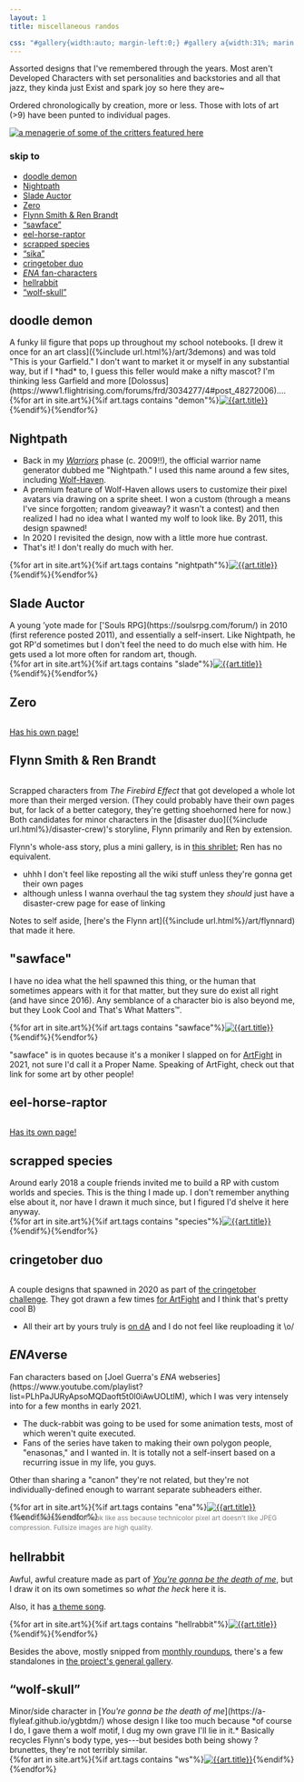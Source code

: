```yaml
---
layout: 1
title: miscellaneous randos

css: "#gallery{width:auto; margin-left:0;} #gallery a{width:31%; marin:.15em 1%;} nav{padding:1em 1em 1.25em; font-size:.85em; margin-top:1.25em;} nav h3{margin-top:0; display:inline-block; font-size:.85em;} nav li a{text-decoration:none;} figure{margin-bottom:.5em; text-align:center;} .movin{text-align:center;} .moved{font-weight:bold;} .moved:after{content:' →';}"
---
```

Assorted designs that I've remembered through the years. Most aren't Developed Characters with set personalities and backstories and all that jazz, they kinda just Exist and spark joy so here they are~

Ordered chronologically by creation, more or less. Those with lots of art (>9) have been punted to individual pages.

<a href="{%include url.html%}/art/menagerie"><img src="{%include url.html%}/assets/img/art/2021-11-14.png" alt="a menagerie of some of the critters featured here"/></a>

<nav>
	<h3>skip to</h3><ul>
	<li><a href="#demon">doodle demon</a></li>
	<li><a href="#nightpath">Nightpath</a></li>
	<li><a href="#slade">Slade Auctor</a></li>
	<li><a href="#zero">Zero</a></li>
	<li><a href="#roommates">Flynn Smith & Ren Brandt</a></li>
	<li><a href="#sawface">“sawface”</a></li>
	<li><a href="#ehr">eel-horse-raptor</a></li>
	<li><a href="#species">scrapped species</a></li>
	<li><a href="#sika">“sika”</a></li>
	<li><a href="#cringetober">cringetober duo</a></li>
	<li><a href="#enaverse"><i>ENA</i> fan-characters</a></li>
	<li><a href="#hellrabbit">hellrabbit</a></li>
	<li><a href="#wolf">“wolf-skull”</a></li>
</ul></nav>

<h2 id="demon">doodle demon</h2>
A funky lil figure that pops up throughout my school notebooks. [I drew it once for an art class]({%include url.html%}/art/3demons) and was told "This is your Garfield." I don't want to market it or myself in any substantial way, but if I *had* to, I guess this feller would make a nifty mascot? I'm thinking less Garfield and more [Dolossus](https://www1.flightrising.com/forums/frd/3034277/4#post_48272006)....

<div id="gallery">{%for art in site.art%}{%if art.tags contains "demon"%}<a href="{{art.url}}"><img src="{%include url.html%}/assets/img/art/{{art.date|date:"%F"}}-tn{%if art.multi%}-demon{%endif%}.jpg" alt="{{art.title}}"/></a>{%endif%}{%endfor%}</div>

## Nightpath
- Back in my [<i>Warriors</i>](https://en.wikipedia.org/wiki/Warriors_(novel_series)) phase (c. 2009!!), the official warrior name generator dubbed me "Nightpath." I used this name around a few sites, including [Wolf-Haven](https://wolf-haven.com/).
- A premium feature of Wolf-Haven allows users to customize their pixel avatars via drawing on a sprite sheet. I won a custom (through a means I've since forgotten; random giveaway? it wasn't a contest) and then realized I had no idea what I wanted my wolf to look like. By 2011, this design spawned!
- In 2020 I revisited the design, now with a little more hue contrast.
- That's it! I don't really do much with her.

<div id="gallery">{%for art in site.art%}{%if art.tags contains "nightpath"%}<a href="{{art.url}}"><img src="{%include url.html%}/assets/img/art/{{art.date|date:"%F"}}-tn{%if art.multi%}-nightpath{%endif%}.jpg" alt="{{art.title}}"/></a>{%endif%}{%endfor%}</div>

<h2 id="slade">Slade Auctor</h2>
A young ’yote made for ['Souls RPG](https://soulsrpg.com/forum/) in 2010 (first reference posted 2011), and essentially a self-insert. Like Nightpath, he got RP'd sometimes but I don't feel the need to do much else with him. He gets used a lot more often for random art, though.

<div id="gallery">{%for art in site.art%}{%if art.tags contains "slade"%}<a href="{{art.url}}"><img src="{%include url.html%}/assets/img/art/{{art.date|date:"%F"}}-tn{%if art.multi%}-slade{%endif%}.jpg" alt="{{art.title}}"/></a>{%endif%}{%endfor%}</div>

## Zero
<figure><a href="{%include url.html%}/misc/zero"><img src="{%include url.html%}/assets/img/zero-tmp.png" alt=""/></a></figure>
<p class="movin"><a href="{%include url.html%}/misc/zero" class="box moved">Has his own page!</a></p>

<h2 id="roommates">Flynn Smith & Ren Brandt</h2>
<figure><a href="https://angelicguy.tumblr.com/post/174622796714/wakes-up-oh-fuck-i-need-to-protect-women-runs"><img src="{%include url.html%}/assets/img/roommates.png" alt=""/></a></figure>

Scrapped characters from <i>The Firebird Effect</i> that got developed a whole lot more than their merged version. (They could probably have their own pages but, for lack of a better category, they're getting shoehorned here for now.) Both candidates for minor characters in the [disaster duo]({%include url.html%}/disaster-crew)'s storyline, Flynn primarily and Ren by extension.

Flynn's whole-ass story, plus a mini gallery, is in [this shriblet](https://a-flyleaf.github.io/shriblets/2019-05-wiki/); Ren has no equivalent.

- uhhh I don't feel like reposting all the wiki stuff unless they're gonna get their own pages
- although unless I wanna overhaul the tag system they *should* just have a disaster-crew page for ease of linking

Notes to self aside, [here's the Flynn art]({%include url.html%}/art/flynnard) that made it here.

## "sawface"
I have no idea what the hell spawned this thing, or the human that sometimes appears with it for that matter, but they sure do exist all right (and have since 2016). Any semblance of a character bio is also beyond me, but they Look Cool and That's What Matters™.

<div id="gallery">{%for art in site.art%}{%if art.tags contains "sawface"%}<a href="{{art.url}}"><img src="{%include url.html%}/assets/img/art/{{art.date|date:"%F"}}-tn{%if art.multi%}-sawface{%endif%}.jpg" alt="{{art.title}}"/></a>{%endif%}{%endfor%}</div>

"sawface" is in quotes because it's a moniker I slapped on for [ArtFight](https://a-flyleaf.github.io/artfight/for-me) in 2021, not sure I'd call it a Proper Name. Speaking of ArtFight, check out that link for some art by other people!

<h2 id="ehr">eel-horse-raptor</h2>
<figure><a href="{%include url.html%}/misc/eel-horse-raptor"><img src="{%include url.html%}/assets/img/ehr-tmp.png" alt=""/></a></figure>
<p class="movin"><a href="{%include url.html%}/misc/eel-horse-raptor" class="box moved">Has its own page!</a></p>

<h2 id="species">scrapped species</h2>
Around early 2018 a couple friends invited me to build a RP with custom worlds and species. This is the thing I made up. I don't remember anything else about it, nor have I drawn it much since, but I figured I'd shelve it here anyway.

<div id="gallery">{%for art in site.art%}{%if art.tags contains "species"%}<a href="{{art.url}}"><img src="{%include url.html%}/assets/img/art/{{art.date|date:"%F"}}-tn{%if art.multi%}-species{%endif%}.jpg" alt="{{art.title}}"/></a>{%endif%}{%endfor%}</div>

<h2 id="cringetober">cringetober duo</h2>
<figure><a href="https://www.deviantart.com/a-flyleaf/art/cringetober-except-it-s-november-860644053"><img src="{%include url.html%}/assets/img/cringetober.png" alt=""/></a></figure>

A couple designs that spawned in 2020 as part of [the cringetober challenge](https://www.deviantart.com/a-flyleaf/journal/hashtagCringetober2020-856778861). They got drawn a few times [for ArtFight](https://a-flyleaf.github.io/artfight/for-me) and I think that's pretty cool <span style="display:inline-block;">B)</span>

- All their art by yours truly is [on dA](https://www.deviantart.com/a-flyleaf/gallery?q=%23cringetober) and I do not feel like reuploading it <span style="display:inline-block;">\o/</span>

<h2 id="ena"><i>ENA</i>verse</h2>
Fan characters based on [Joel Guerra's <i>ENA</i> webseries](https://www.youtube.com/playlist?list=PLhPaJURyApsoMQDaoft5t0l0iAwUOLtlM), which I was very intensely into for a few months in early 2021.

- The duck-rabbit was going to be used for some animation tests, most of which weren't quite executed.
- Fans of the series have taken to making their own polygon people, "enasonas," and I wanted in. It is totally not a self-insert based on a recurring issue in my life, you guys.

Other than sharing a "canon" they're not related, but they're not individually-defined enough to warrant separate subheaders either.

<div id="gallery">{%for art in site.art%}{%if art.tags contains "ena"%}<a href="{{art.url}}"><img src="{%include url.html%}/assets/img/art/{{art.date|date:"%F"}}-tn{%if art.multi%}-ena{%endif%}.jpg" alt="{{art.title}}"/></a>{%endif%}{%endfor%}</div>

<p style="line-height:125%; color:#808080; margin-top:-1em;"><small>These thumbnails kind of look like ass because technicolor pixel art doesn't like JPEG compression. Fullsize images are high quality.</small></p>

## hellrabbit
Awful, awful creature made as part of [<i>You're gonna be the death of me</i>](https://a-flyleaf.github.io/ygbtdm/), but I draw it on its own sometimes so *what the heck* here it is.

Also, it has [a theme song](https://www.youtube.com/watch?v=WMOd6jz548Y).

<div id="gallery">{%for art in site.art%}{%if art.tags contains "hellrabbit"%}<a href="{{art.url}}"><img src="{%include url.html%}/assets/img/art/{{art.date|date:"%F"}}-tn{%if art.multi%}-hellrabbit{%endif%}.jpg" alt="{{art.title}}"/></a>{%endif%}{%endfor%}</div>

Besides the above, mostly snipped from [monthly roundups](https://a-flyleaf.github.io/ygbtdm/gallery/roundups), there's a few standalones in [the project's general gallery](https://a-flyleaf.github.io/ygbtdm/gallery).

<h2 id="wolf">“wolf-skull”</h2>
Minor/side character in [<i>You're gonna be the death of me</i>](https://a-flyleaf.github.io/ygbtdm/) whose design I like too much because *of course I do, I gave them a wolf motif, I dug my own grave I'll lie in it.* Basically recycles Flynn's body type, yes---but besides both being showy ?brunettes, they're not terribly similar.

<div id="gallery">{%for art in site.art%}{%if art.tags contains "ws"%}<a href="{{art.url}}"><img src="{%include url.html%}/assets/img/art/{{art.date|date:"%F"}}-tn{%if art.multi%}-ws{%endif%}.jpg" alt="{{art.title}}"/></a>{%endif%}{%endfor%}</div>
